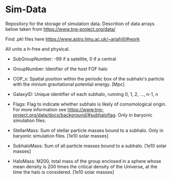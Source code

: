 # Sim-Data

Repository for the storage of simulation data. Descrition of data arrays below taken from https://www.tng-project.org/data/

Find .pkl files here https://www.astro.ljmu.ac.uk/~ariahill/#work

All units a h-free and physical.

* SubGroupNumber: -99 if a satellite, 0 if a central

* GroupNumber: Idenifier of the host FOF halo

* COP_x: Spatial position within the periodic box of the subhalo's particle with the minium gravitational potential energy. [Mpc]

* GalaxyID: Unique identifier of each subhalo, running 0, 1, 2, ..., n-1, n

* Flags: Flag to indicate whether subhalo is likely of comsmological origin. For more information see https://www.tng-project.org/data/docs/background/#subhaloflag. Only in baryonic simulation files.

* StellarMass: Sum of stellar particle masses bound to a subhalo. Only in baryonic simulation files. [1e10 solar masses]

* SubhaloMass: Sum of all particle masses bound to a subhalo. [1e10 solar masses]

* HaloMass: M200, total mass of the group enclosed in a sphere whose mean density is 200 times the critical density of the Universe, at the time the halo is considered. [1e10 solar masses]
